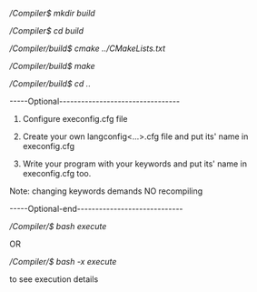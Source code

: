 */Compiler$ mkdir build*

 */Compiler$ cd build*

 */Compiler/build$ cmake ../CMakeLists.txt*

 */Compiler/build$ make*

 */Compiler/build$ cd ..*

 -----Optional---------------------------------

 1. Configure execonfig.cfg file

 2. Create your own langconfig<...>.cfg file
 and put its' name in execonfig.cfg

 3. Write your program with your keywords
 and put its' name in execonfig.cfg too.

 Note: changing keywords demands NO recompiling

 -----Optional-end-----------------------------

 */Compiler/$ bash execute*

 OR

 */Compiler/$ bash -x execute*

 to see execution details
